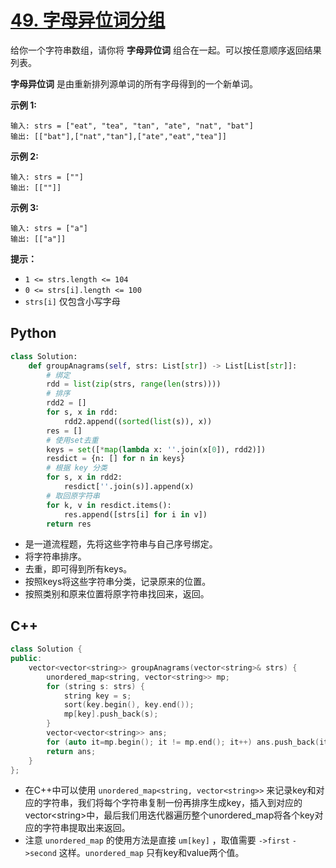 # [49. 字母异位词分组](https://leetcode.cn/problems/group-anagrams/)

给你一个字符串数组，请你将 **字母异位词** 组合在一起。可以按任意顺序返回结果列表。

**字母异位词** 是由重新排列源单词的所有字母得到的一个新单词。

**示例 1:**

```
输入: strs = ["eat", "tea", "tan", "ate", "nat", "bat"]
输出: [["bat"],["nat","tan"],["ate","eat","tea"]]
```

**示例 2:**

```
输入: strs = [""]
输出: [[""]]
```

**示例 3:**

```
输入: strs = ["a"]
输出: [["a"]]
```

**提示：**

- `1 <= strs.length <= 104`
- `0 <= strs[i].length <= 100`
- `strs[i]` 仅包含小写字母

## Python

```python
class Solution:
    def groupAnagrams(self, strs: List[str]) -> List[List[str]]:
		# 绑定
        rdd = list(zip(strs, range(len(strs))))
        # 排序
        rdd2 = []
        for s, x in rdd:
            rdd2.append((sorted(list(s)), x))
        res = []
        # 使用set去重
        keys = set([*map(lambda x: ''.join(x[0]), rdd2)])
        resdict = {n: [] for n in keys}
        # 根据 key 分类
        for s, x in rdd2:
            resdict[''.join(s)].append(x)
        # 取回原字符串
        for k, v in resdict.items():
            res.append([strs[i] for i in v])
        return res
```

- 是一道流程题，先将这些字符串与自己序号绑定。
- 将字符串排序。
- 去重，即可得到所有keys。
- 按照keys将这些字符串分类，记录原来的位置。
- 按照类别和原来位置将原字符串找回来，返回。

## C++

```cpp
class Solution {
public:
    vector<vector<string>> groupAnagrams(vector<string>& strs) {
        unordered_map<string, vector<string>> mp;
        for (string s: strs) {
            string key = s;
            sort(key.begin(), key.end());
            mp[key].push_back(s);
        }
        vector<vector<string>> ans;
        for (auto it=mp.begin(); it != mp.end(); it++) ans.push_back(it->second);
        return ans;
    }
};
```

- 在C++中可以使用 `unordered_map<string, vector<string>>` 来记录key和对应的字符串，我们将每个字符串复制一份再排序生成key，插入到对应的vector\<string>中，最后我们用迭代器遍历整个unordered_map将各个key对应的字符串提取出来返回。
- 注意 `unordered_map` 的使用方法是直接 `um[key]` ，取值需要 `->first` `->second` 这样。`unordered_map` 只有key和value两个值。